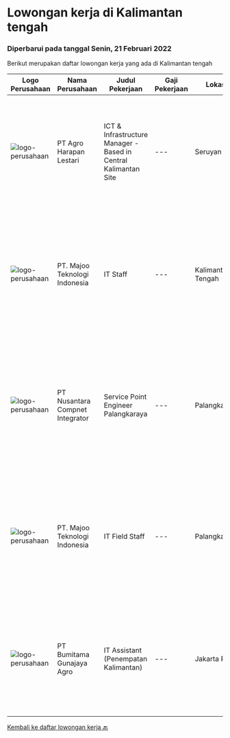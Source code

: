 
  # Lowongan kerja di Kalimantan tengah

  ### Diperbarui pada tanggal Senin, 21 Februari 2022

  Berikut merupakan daftar lowongan kerja yang ada di Kalimantan tengah

  |Logo Perusahaan | Nama Perusahaan | Judul Pekerjaan | Gaji Pekerjaan | Lokasi | Deskripsi | Tanggal diunggah | Pranala |
  | -------------- | --------------- | --------------- | --------- | --------- | -------------- | ------- | ----------- |
  |![logo-perusahaan](https://image-service-cdn.seek.com.au/cf504cf0fd63cff79d8947c0ec301d1bfb683f57/ee4dce1061f3f616224767ad58cb2fc751b8d2dc)|PT Agro Harapan Lestari|ICT & Infrastructure Manager - Based in Central Kalimantan Site|---|Seruyan|Lead ICT division operational planning and projects, organize and negotiate the allocation of IT resources. Develop, implement, and maintain policies,...|Sabtu, 19 Februari 2022|https://www.jobstreet.co.id/id/job/ict-infrastructure-manager-based-in-central-kalimantan-site-3796344?token=0~c2ee9f1e-1b19-42c2-b876-e1668bd18efe&sectionRank=1&jobId=jobstreet-id-job-3796344|
|![logo-perusahaan](https://image-service-cdn.seek.com.au/2a2c8a948d223cf92abbc34c9b4e6cee325386db/ee4dce1061f3f616224767ad58cb2fc751b8d2dc)|PT. Majoo Teknologi Indonesia|IT Staff|---|Kalimantan Tengah|Deskripsi Pekerjaan: Melakukan instalasi beserta pengaturan software dan hardware majoo. Memberikan edukasi (training) kepada staff / manager/ owner...|Selasa, 15 Februari 2022|https://www.jobstreet.co.id/id/job/it-staff-3790804?token=0~c2ee9f1e-1b19-42c2-b876-e1668bd18efe&sectionRank=2&jobId=jobstreet-id-job-3790804|
|![logo-perusahaan](https://image-service-cdn.seek.com.au/faf1379cb2f8ff5c87162dc20c60c0d2f63dba1c/ee4dce1061f3f616224767ad58cb2fc751b8d2dc)|PT Nusantara Compnet Integrator|Service Point Engineer Palangkaraya|---|Palangkaraya|S1 Teknik Komputer, Ilmu Komputer, Teknik Informatika atau Ilmu Komputer lainnya. Memiliki pengalaman minimal 1 tahun, fresh graduate dipersilahkan...|Sabtu, 12 Februari 2022|https://www.jobstreet.co.id/id/job/service-point-engineer-palangkaraya-3773059?token=0~c2ee9f1e-1b19-42c2-b876-e1668bd18efe&sectionRank=3&jobId=jobstreet-id-job-3773059|
|![logo-perusahaan](https://image-service-cdn.seek.com.au/2a2c8a948d223cf92abbc34c9b4e6cee325386db/ee4dce1061f3f616224767ad58cb2fc751b8d2dc)|PT. Majoo Teknologi Indonesia|IT Field Staff|---|Palangkaraya|Deskripsi Pekerjaan: Melakukan instalasi beserta pengaturan software dan hardware majoo. Memberikan edukasi (training) kepada staff / manager/ owner...|Selasa, 08 Februari 2022|https://www.jobstreet.co.id/id/job/it-field-staff-3767275?token=0~c2ee9f1e-1b19-42c2-b876-e1668bd18efe&sectionRank=4&jobId=jobstreet-id-job-3767275|
|![logo-perusahaan](https://image-service-cdn.seek.com.au/e2722a7d60cff64e9e9506c1f420ace83cf07984/ee4dce1061f3f616224767ad58cb2fc751b8d2dc)|PT Bumitama Gunajaya Agro|IT Assistant (Penempatan Kalimantan)|---|Jakarta Raya|Membantu dan bertanggung jawab kepada Regional Head dan IT Group Dept terkait dengan pemanfaatan sistem teknologi informasi terutama di area kebun....|Rabu, 09 Februari 2022|https://www.jobstreet.co.id/id/job/it-assistant-penempatan-kalimantan-3785601?token=0~c2ee9f1e-1b19-42c2-b876-e1668bd18efe&sectionRank=5&jobId=jobstreet-id-job-3785601|


  [Kembali ke daftar lowongan kerja 🔙](../README.md#daftar-lowongan-kerja)
  